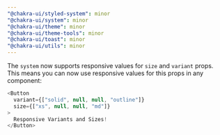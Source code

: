 ```yaml
---
"@chakra-ui/styled-system": minor
"@chakra-ui/system": minor
"@chakra-ui/theme": minor
"@chakra-ui/theme-tools": minor
"@chakra-ui/toast": minor
"@chakra-ui/utils": minor
---
```


The `system` now supports responsive values for `size` and `variant` props. This
means you can now use responsive values for this props in any component:

```ts
<Button
  variant={["solid", null, null, "outline"]}
  size={["xs", null, null, "md"]}
>
  Responsive Variants and Sizes!
</Button>
```
